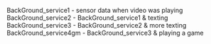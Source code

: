 BackGround_service1 - sensor data when video was playing
BackGround_service2 - BackGround_service1 &  texting
BackGround_service3 - BackGround_service2 &  more texting  
BackGround_service4gm - BackGround_service3 &  playing a game
